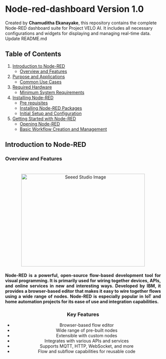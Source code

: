# Node-red-dashboard **Version 1.0**

<a name="top"></a>

Created by **Chamuditha Ekanayake**, this repository contains the complete Node-RED dashboard suite for Project VELO AI. It includes all necessary configurations and widgets for displaying and managing real-time data. Update README.md

## Table of Contents
1. [Introduction to Node-RED](#Introduction-to-Node-RED)
    - [Overview and Features](#Overview-and-Features)
2. [Purpose and Applications](#Purpose-and-Applications)
    - [Common Use Cases](#Common-Use-Cases)
3. [Required Hardware](#Required-Hardware)
    - [Minimum System Requirements](#Minimum-System-Requirements)
4. [Installing Node-RED](#Installing-Node-RED)
    - [Pre requisites](#Pre-requisites)
    - [Installing Node-RED Packages](#Installing-Node-RED-Packages)
    - [Initial Setup and Configuration](#Initial-Setup-and-Configuration)
5. [Getting Started with Node-RED](#Getting-Started-with-Node-RED)
    - [Opening Node-RED](#Opening-Node-RED)
    - [Basic Workflow Creation and Management](#Basic-Workflow-Creation-and-Management)


## Introduction to Node-RED

### Overview and Features

<div align="center">
    <h1></h1>
    <a href="https://wiki.seeedstudio.com/reComputer_J4012_Flash_Jetpack/">
        <img src="https://upload.wikimedia.org/wikipedia/commons/2/2b/Node-red-icon.png"
            alt="Seeed Studio Image"
            width="400"
            height="300">
    </a>

<h4 style="text-align: justify;">Node-RED is a powerful, open-source flow-based development tool for visual programming. It is primarily used for wiring together devices, APIs, and online services in new and interesting ways. Developed by IBM, it provides a browser-based editor that makes it easy to wire together flows using a wide range of nodes. Node-RED is especially popular in IoT and home automation projects for its ease of use and integration capabilities.</h4>

<h3>Key Features</h3>
<ul>
    <li>Browser-based flow editor</li>
    <li>Wide range of pre-built nodes</li>
    <li>Extensible with custom nodes</li>
    <li>Integrates with various APIs and services</li>
    <li>Supports MQTT, HTTP, WebSocket, and more</li>
    <li>Flow and subflow capabilities for reusable code</li>
</ul>




</div>
